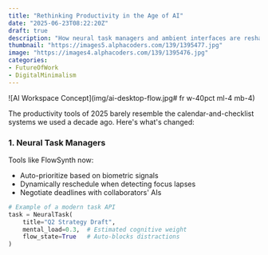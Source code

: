 ```yaml
---
title: "Rethinking Productivity in the Age of AI"
date: "2025-06-23T08:22:20Z"
draft: true
description: "How neural task managers and ambient interfaces are reshaping personal efficiency beyond traditional to-do lists."
thumbnail: "https://images5.alphacoders.com/139/1395477.jpg"
image: "https://images4.alphacoders.com/139/1395476.jpg"
categories:
- FutureOfWork
- DigitalMinimalism
---
```


![AI Workspace Concept](img/ai-desktop-flow.jpg# fr w-40pct ml-4 mb-4)

The productivity tools of 2025 barely resemble the calendar-and-checklist systems we used a decade ago. Here's what's changed:

<!--more-->

### 1. **Neural Task Managers**  
Tools like FlowSynth now:  
- Auto-prioritize based on biometric signals  
- Dynamically reschedule when detecting focus lapses  
- Negotiate deadlines with collaborators' AIs  

```python
# Example of a modern task API
task = NeuralTask(
    title="Q2 Strategy Draft",
    mental_load=0.3,  # Estimated cognitive weight
    flow_state=True   # Auto-blocks distractions
)